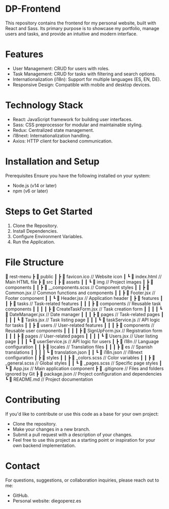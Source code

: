 # DP-Frontend
This repository contains the frontend for my personal website, built with React and Sass. Its primary purpose is to showcase my portfolio, manage users and tasks, and provide an intuitive and modern interface.

# Features
- User Management: CRUD for users with roles.
- Task Management: CRUD for tasks with filtering and search options.
- Internationalization (i18n): Support for multiple languages (ES, EN, DE).
- Responsive Design: Compatible with mobile and desktop devices.

# Technology Stack
- React: JavaScript framework for building user interfaces.
- Sass: CSS preprocessor for modular and maintainable styling.
- Redux: Centralized state management.
- i18next: Internationalization handling.
- Axios: HTTP client for backend communication.

# Installation and Setup
Prerequisites
Ensure you have the following installed on your system:
- Node.js (v14 or later)
- npm (v6 or later)

# Steps to Get Started
1. Clone the Repository.
2. Install Dependencies.
3. Configure Environment Variables.
4. Run the Application.

# File Structure
📂 rest-menu
┣ 📂 public
┃ ┣ 📄 favicon.ico              // Website icon
┃ ┗ 📄 index.html               // Main HTML file
┣ 📂 src
┃ ┣ 📂 assets
┃ ┃ ┗ 📂 img                    // Project images
┃ ┣ 📂 components
┃ ┃ ┣ 📄 __components.scss      // Component styles
┃ ┃ ┣ 📄 Common.jsx             // Common functions and components
┃ ┃ ┣ 📄 Footer.jsx             // Footer component
┃ ┃ ┗ 📄 Header.jsx             // Application header
┃ ┣ 📂 features
┃ ┃ ┣ 📂 tasks                  // Task-related features
┃ ┃ ┃ ┣ 📂 components           // Reusable task components
┃ ┃ ┃ ┃ ┣ 📄 CreateTaskForm.jsx // Task creation form
┃ ┃ ┃ ┃ ┗ 📄 DateManager.jsx    // Date manager
┃ ┃ ┃ ┣ 📂 pages                // Task-related pages
┃ ┃ ┃ ┃ ┗ 📄 Tasks.jsx          // Task listing page
┃ ┃ ┃ ┗ 📄 taskService.js       // API logic for tasks
┃ ┃ ┣ 📂 users                  // User-related features
┃ ┃ ┃ ┣ 📂 components           // Reusable user components
┃ ┃ ┃ ┃ ┣ 📄 SignUpForm.jsx     // Registration form
┃ ┃ ┃ ┣ 📂 pages                // User-related pages
┃ ┃ ┃ ┃ ┗ 📄 Users.jsx          // User listing page
┃ ┃ ┃ ┗ 📄 userService.js       // API logic for users
┃ ┣ 📂 i18n                     // Language configuration
┃ ┃ ┣ 📂 locales                // Translation files
┃ ┃ ┃ ┣ 📂 es                   // Spanish translations
┃ ┃ ┃ ┃ ┗ 📄 translation.json
┃ ┃ ┗ 📄 i18n.json              // i18next configuration
┃ ┣ 📂 styles
┃ ┃ ┣ 📄 _colors.scss           // Color variables
┃ ┃ ┣ 📄 _general.scss          // Global styles
┃ ┃ ┗ 📄 _pages.scss            // Specific page styles
┃ ┗ 📄 App.jsx                  // Main application component
┣ 📄 .gitignore                 // Files and folders ignored by Git
┣ 📄 package.json               // Project configuration and dependencies
┗ 📄 README.md                  // Project documentation


# Contributing
If you'd like to contribute or use this code as a base for your own project:
- Clone the repository.
- Make your changes in a new branch.
- Submit a pull request with a description of your changes.
- Feel free to use this project as a starting point or inspiration for your own backend implementation.

# Contact
For questions, suggestions, or collaboration inquiries, please reach out to me:
- GitHub.
- Personal website: diegoperez.es